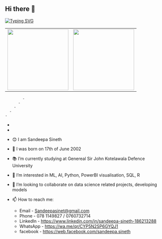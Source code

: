 ## Hi there 👋

[![Typing SVG](https://readme-typing-svg.demolab.com?font=Young+Serif&pause=1000&color=FF0A0AFF&center=true&vCenter=true&random=false&width=435&lines=Hey+I'm+Sandeepa+Sineth+🙃;Welcome+to+My+Profile+😉;Don't+Forget+To+Follow+Me...+😘)](https://git.io/typing-svg)



<table>
  <tr>
    <td>
      <a href="https://github.com/Sandeepasineth/github-readme-stats">
        <img height=200 align="center" src="https://github-readme-stats.vercel.app/api?username=Sandeepasineth" />
      </a>
    </td>
    <td>
      <a href="https://github.com/Sandeepasineth/convoychat">
        <img height=200 align="center" src="https://github-readme-stats.vercel.app/api/top-langs?username=Sandeepasineth&layout=compact&langs_count=8&card_width=320" />
      </a>
    </td>
  </tr>
</table>


            -
          -
        -
      -
    -
  -
-

- 😊 I am Sandeepa Sineth
- 🧑 I was born on 17th of June 2002
- 📚 I’m currently studying at Genereal Sir John Kotelawala Defence University
- 🌱 I’m interested in ML, AI, Python, PowerBI visualisation, SQL, R
- 👯 I’m looking to collaborate on data science related projects, developing models
- 📫 How to reach me:
  - Email - Sandeepasinet@gmail.com
  - Phone - 078 1149827 / 0760732714
  - LinkedIn - https://www.linkedin.com/in/sandeepa-sineth-186213288
  - WhatsApp - https://wa.me/qr/CYP5N2SP6GYQJ1
  - facebook - https://web.facebook.com/sandeepa.sineth


